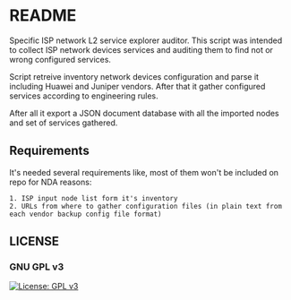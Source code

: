 # README #

Specific ISP network L2 service explorer auditor. This script was intended to collect ISP network devices services and auditing them to find not or wrong configured services.

Script retreive inventory network devices configuration and parse it including Huawei and Juniper vendors. After that it gather configured services according to engineering rules.

After all it export a JSON document database with all the imported nodes and set of services gathered.


## Requirements ##

It's needed several requirements like, most of them won't be included on repo for NDA reasons:

    1. ISP input node list form it's inventory
    2. URLs from where to gather configuration files (in plain text from each vendor backup config file format)



## LICENSE
### GNU GPL v3
[![License: GPL v3](https://img.shields.io/badge/License-GPLv3-blue.svg)](https://www.gnu.org/licenses/gpl-3.0)
